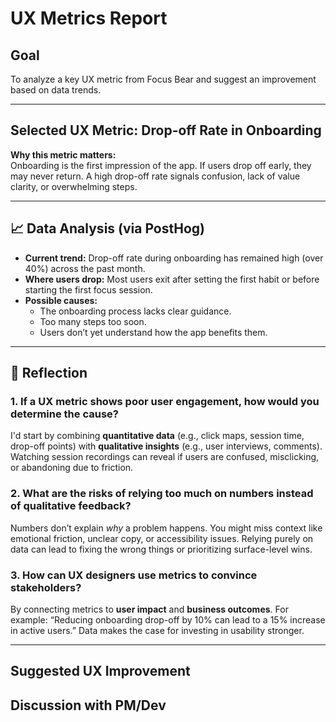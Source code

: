 #  UX Metrics Report

##  Goal

To analyze a key UX metric from Focus Bear and suggest an improvement based on data trends.

---

##  Selected UX Metric: **Drop-off Rate in Onboarding**

**Why this metric matters:**  
Onboarding is the first impression of the app. If users drop off early, they may never return. A high drop-off rate signals confusion, lack of value clarity, or overwhelming steps.

---

## 📈 Data Analysis (via PostHog)

- **Current trend:** Drop-off rate during onboarding has remained high (over 40%) across the past month.
- **Where users drop:** Most users exit after setting the first habit or before starting the first focus session.
- **Possible causes:**
  - The onboarding process lacks clear guidance.
  - Too many steps too soon.
  - Users don’t yet understand how the app benefits them.

---

## 📝 Reflection

### 1. If a UX metric shows poor user engagement, how would you determine the cause?
I'd start by combining **quantitative data** (e.g., click maps, session time, drop-off points) with **qualitative insights** (e.g., user interviews, comments). Watching session recordings can reveal if users are confused, misclicking, or abandoning due to friction.

### 2. What are the risks of relying too much on numbers instead of qualitative feedback?
Numbers don’t explain *why* a problem happens. You might miss context like emotional friction, unclear copy, or accessibility issues. Relying purely on data can lead to fixing the wrong things or prioritizing surface-level wins.

### 3. How can UX designers use metrics to convince stakeholders?
By connecting metrics to **user impact** and **business outcomes**. For example: “Reducing onboarding drop-off by 10% can lead to a 15% increase in active users.” Data makes the case for investing in usability stronger.

---

## Suggested UX Improvement


##  Discussion with PM/Dev

